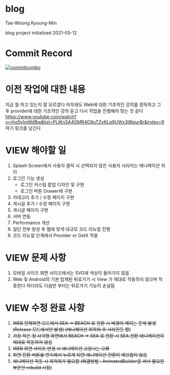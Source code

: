 # blog

Tae-Woong
Kyoung-Min

blog project initialized
2021-05-12

# Commit Record

[![commitcombo](http://commitcombo.com/get?user={kmeoung}&theme={Sunset-mini})](https://github.com/devxb/CommitCombo)

# 이전 작업에 대한 내용

지금 뭘 하고 있는지 잘 모르겠다
아무래도 Web에 대한 기초적인 강의를 정독하고
그 후 provider에 대한 기초적인 강의 듣고
다시 작업을 진행해야 맞는 것 같다
https://www.youtube.com/watch?v=rhq5yImWdBw&list=PLIKnSA4GMR4O9uTZvKLq9UWx3I8biurBr&index=9
여기 링크를 남긴다

# VIEW 해야할 일

<ol>
    <li>Splash Screen에서 사용자 클릭 시 선택되지 않은 사용자 사라지는 애니메이션 처리</li>
    <li>로그인 기능 생성
        <ul>
            <li>로그인 커스텀 팝업 디자인 및 구현</li>
            <li>로그인 버튼 Drawer에 구현</li>
        </ul>
    </li>
    <li>카테고리 추가 / 수정 페이지 구현</li>
    <li>게시글 추가 / 수정 페이지 구현</li>
    <li>게시글 페이지 구현</li>
    <li>서버 연동</li>
    <li>Performance 개선</li>
    <li>일단 전부 완성 후 웹에 맞게 대규모 코드 리뉴얼 진행</li>
    <li>코드 리뉴얼 단계에서 Provider or GetX 적용</li>
</ol>

# VIEW 문제 사항

<ol>
    <li>모바일 사이즈 화면 사이즈에서는 SVG에 색상이 들어가지 않음</li>
    <li>Web 및 Android의 기본 탑재된 뒤로가기 시 View 가 제대로 작동하지 않으며 작동한다 하더라도 다음번 부터는 뒤로가기 기능이 손실됨</li>
</ol>

# VIEW 수정 완료 사항

<ol>
    <li>
        <del>WEB 전체화면 모드에서 SEA -> BEACH 로 전환 시 배경이 깨지는 문제 발생 (Release 모드에서만 발생) (애니메이션 최적화 후 사라진듯 함)</del>
    </li>
    <li>
        <del>가장 작은 정 사각형 화면에서 BEACH -> SEA 로 전환 시 SEA 전환 애니메이션이 제대로 작동하지 않음</del>
    </li>
    <li>
        <del>WEB 화면 사이즈 변경 시 애니메이션 고장나는 오류</del>
    </li>
    <li>
        <del>화면 전환 버튼을 연속해서 누르게 되면 애니메이션 전환이 매끄럽지 않음<del>
    </li>
    <li>
        <del>애니메이션 작동 시 최적화가 필요함 (해결방법 : AnimatedBuilder를 써서 필요한 부분만 rebuild 시킴)</del>
    </li>
</ol>
